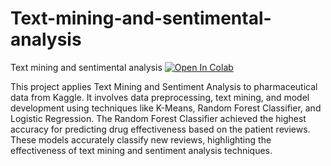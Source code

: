 # Text-mining-and-sentimental-analysis
Text mining and sentimental analysis
[![Open In Colab](https://colab.research.google.com/assets/colab-badge.svg)](https://colab.research.google.com/github/samford12/Text-mining-and-sentimental-analysis/blob/main/Sentimental_Analysis.ipynb)

This project applies Text Mining and Sentiment Analysis to pharmaceutical data from Kaggle. 
It involves data preprocessing, text mining, and model development using techniques like K-Means, Random Forest Classifier, 
and Logistic Regression. The Random Forest Classifier achieved the highest accuracy for predicting drug effectiveness based on the patient reviews. 
These models accurately classify new reviews, highlighting the effectiveness of text mining and sentiment analysis techniques.
